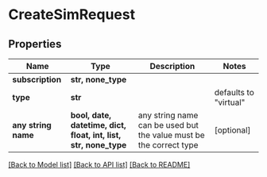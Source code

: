 # CreateSimRequest


## Properties
Name | Type | Description | Notes
------------ | ------------- | ------------- | -------------
**subscription** | **str, none_type** |  | 
**type** | **str** |  | defaults to "virtual"
**any string name** | **bool, date, datetime, dict, float, int, list, str, none_type** | any string name can be used but the value must be the correct type | [optional]

[[Back to Model list]](../README.md#documentation-for-models) [[Back to API list]](../README.md#documentation-for-api-endpoints) [[Back to README]](../README.md)


